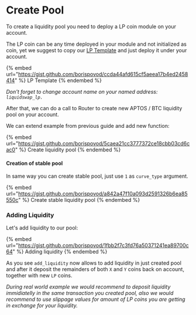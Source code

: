 # Create Pool

To create a liquidity pool you need to deploy a LP coin module on your account.

The LP coin can be any time deployed in your module and not initialized as coin, yet we suggest to copy our [LP Template](https://github.com/pontem-network/liquidswap-lp/blob/main/sources/lp.move) and just deploy it under your account.

{% embed url="https://gist.github.com/borispovod/ccda44afd615cf5aeea17b4ed2458414" %}
LP Template
{% endembed %}

_Don't forget to change account name on your named address: `liquidswap_lp.`_

After that, we can do a call to Router to create new APTOS / BTC liquidity pool on your account.

We can extend example from previous guide and add new function:

{% embed url="https://gist.github.com/borispovod/5caea21cc3777372ce18cbb03cd6cac0" %}
Create liquidity pool
{% endembed %}

#### Creation of stable pool

In same way you can create stable pool, just use `1` as `curve_type` argument.

{% embed url="https://gist.github.com/borispovod/a842a47f10a093d2591326b6ea85550c" %}
Create stable liquidity pool
{% endembed %}

### Adding Liquidity

Let's add liquidity to our pool:

{% embed url="https://gist.github.com/borispovod/1fbb2f7c3fd76a50371241ea89700c64" %}
Adding liquidity
{% endembed %}

As you see `add_liquidity` now allows to add liquidity in just created pool and after it deposit the remainders of both `X` and `Y` coins back on account, together with new `LP` coins.&#x20;

_During real world example we would recommend to deposit liquidity immidiatelly in the same transaction you created pool, also we would recommend to use slippage values for amount of LP coins you are getting in exchange for your liquidity._
